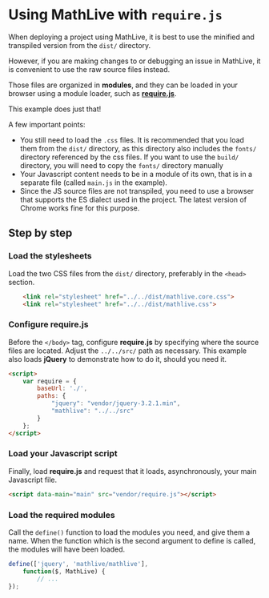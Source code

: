 # Using MathLive with `require.js`

When deploying a project using MathLive, it is best to use the minified
and transpiled version from the `dist/` directory.

However, if you are making changes to or debugging an issue in MathLive, 
it is convenient to use the raw source files instead.

Those files are organized in **modules**, and they can be loaded in
your browser using a module loader, such as **[require.js](http://requirejs.org/)**.

This example does just that! 

A few important points:
- You still need to load the `.css` files. It is recommended that you load
them from the `dist/` directory, as this directory also includes the `fonts/` 
directory referenced by the css files. If you want to use the `build/` 
directory, you will need to copy the `fonts/` directory manually
- Your Javascript content needs to be in a module of its own, that is in 
a separate file (called `main.js` in the example).
- Since the JS source files are not transpiled, you need to use a browser that 
supports the ES dialect used in the project. The latest version of Chrome 
works fine for this purpose.

## Step by step
### Load the stylesheets
Load the two CSS files from the `dist/` directory, preferably in the `<head>`
section.
```html
    <link rel="stylesheet" href="../../dist/mathlive.core.css">
    <link rel="stylesheet" href="../../dist/mathlive.css">
```

### Configure **require.js**
Before the `</body>` tag, configure **require.js** by specifying where the 
source files are located. Adjust the `../../src/` path as necessary.
This example also loads **jQuery** to demonstrate how to do it, should you 
need it.
```html
<script>
    var require = {
        baseUrl: './',
        paths: {
            "jquery": "vendor/jquery-3.2.1.min",
            "mathlive": "../../src"
        }
    };
</script>
```

### Load your Javascript script
Finally, load **require.js** and request that it loads, asynchronously, 
your main Javascript file.
```html
<script data-main="main" src="vendor/require.js"></script>
````
### Load the required modules
Call the `define()` function to load the modules you need, and give them a 
name. When the function which is the second argument to define is called,
the modules will have been loaded.
```javascript
define(['jquery', 'mathlive/mathlive'], 
    function($, MathLive) {
        // ...
});
```